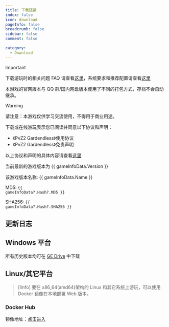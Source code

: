 ```yaml
---
title: 下载链接
index: false
icon: download
pageInfo: false
breadcrumb: false
sidebar: false
comment: false

category:
  - Download
---
```


<script setup>
import axios from 'axios';
import { ref, onBeforeMount, onMounted } from 'vue';

const gameInfoData = ref(null);

onBeforeMount(() => {
  axios.get('/jsons/gameinfo.json').then(res => {
    gameInfoData.value = res.data;
  });
})
onMounted(() => {
  (window.adsbygoogle = window.adsbygoogle || []).push({});
})
</script>

> [!important]
> 下载游玩时的相关问题 FAQ 请查看[这里](../guide/FAQ.md)，系统要求和推荐配置请查看[这里](../guide/requirement.md)
>
> 本游戏的官网版本与 QQ 群/国内网盘版本使用了不同的打包方式，存档不会自动继承。

> [!warning]
> 请注意：本游戏仅供学习交流使用，不得用于商业用途。
>
> 下载或在线游玩表示您已阅读并同意以下协议和声明：
>
> - 《PvZ2 Gardendless》使用协议
> - 《PvZ2 Gardendless》免责声明
>
> 以上协议和声明的具体内容请查看[这里](../instructions/)

<span v-if="gameInfoData?.Version">当前最新的游戏版本为 {{ gameInfoData.Version }}</span>

<span v-if="gameInfoData?.Name">该游戏版本名称: {{ gameInfoData.Name }}</span>

<span v-if="gameInfoData?.Hash?.MD5">MD5: <code>{{ gameInfoData?.Hash?.MD5 }}</code></span>

<span v-if="gameInfoData?.Hash?.SHA256">SHA256: <code>{{ gameInfoData?.Hash?.SHA256 }}</code></span>

## 更新日志

<template v-if="gameInfoData?.NewFeatures">

- <li v-for="(item, index) in gameInfoData.NewFeatures" :key="index">{{ item }}</li>

</template>

<template v-else>暂无</template>

<ins class="adsbygoogle"
     style="display:block"
     data-ad-client="ca-pub-7637695321442015"
     data-ad-slot="7113006248"
     data-ad-format="auto"
     data-full-width-responsive="true">
</ins>

## Windows 平台

所有历史版本均可在 [GE Drive](https://drive.pvzge.com/) 中下载

<template v-if="gameInfoData?.Download.Github">

### Github <Badge text="无需登录" type="info" /><Badge text="高速" type="tip" /><Badge text="海外" type="warning" />

下载链接：<a :href="gameInfoData.Download.Github" target="_blank">点击进入</a>

</template>

<template v-if="gameInfoData?.Download.Storage">

### 本地下载 <Badge text="无需登录" type="info" /><Badge text="高速" type="tip" />

下载链接：<a :href="gameInfoData.Download.Storage" target="_blank">点击进入</a>

</template>

<template v-if="gameInfoData?.Download.Baidu">

### 百度网盘

下载链接：<a :href="gameInfoData.Download.Baidu" target="_blank">点击进入</a>

</template>

<template v-if="gameInfoData?.Download.Pan123" target="_blank">

### 123 网盘

下载链接：<a :href="gameInfoData.Download.Pan123" target="_blank">点击进入</a>

</template>

<template v-if="gameInfoData?.Download.Quark">

### 夸克网盘

下载链接：<a :href="gameInfoData.Download.Quark" target="_blank">点击进入</a>

</template>

## Linux/其它平台

> [!info]
> 要在 x86_64(amd64)架构的 Linux 和其它系统上游玩，可以使用 Docker 镜像在本地部署 Web 版本。

### Docker Hub

镜像地址：<a href="https://hub.docker.com/r/gaozih/pvzge" target="_blank">点击进入</a>
